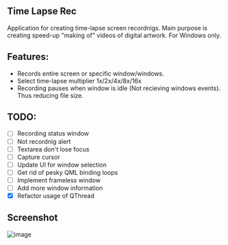## Time Lapse Rec

Application for creating time-lapse screen recordnigs. Main purpose is creating speed-up "making of"
videos of digital artwork. For Windows only.

## Features:

* Records entire screen or specific window/windows.
* Select time-lapse multiplier 1x/2x/4x/8x/16x
* Recording pauses when window is idle (Not recieving windows events). Thus reducing file size.

## TODO:

- [ ] Recording status window
- [ ] Not recordnig alert
- [ ] Textarea don't lose focus
- [ ] Capture cursor
- [ ] Update UI for window selection
- [ ] Get rid of pesky QML binding loops
- [ ] Implement frameless window
- [ ] Add more window information
- [x] Refactor usage of QThread

## Screenshot

![image](https://user-images.githubusercontent.com/28277100/88574246-b15c6080-d04a-11ea-92a8-74b62826e1d2.png)
